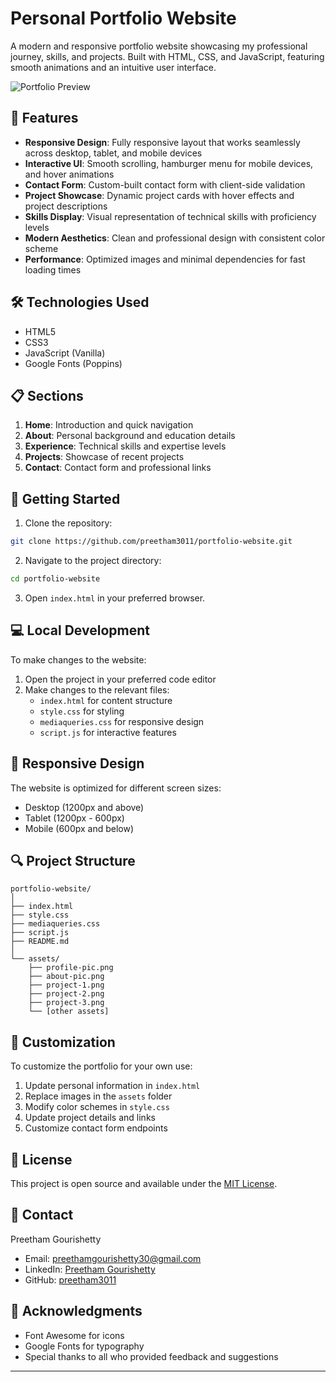 # Personal Portfolio Website

A modern and responsive portfolio website showcasing my professional journey, skills, and projects. Built with HTML, CSS, and JavaScript, featuring smooth animations and an intuitive user interface.

![Portfolio Preview](./assets/profile-pic.png)

## 🌟 Features

- **Responsive Design**: Fully responsive layout that works seamlessly across desktop, tablet, and mobile devices
- **Interactive UI**: Smooth scrolling, hamburger menu for mobile devices, and hover animations
- **Contact Form**: Custom-built contact form with client-side validation
- **Project Showcase**: Dynamic project cards with hover effects and project descriptions
- **Skills Display**: Visual representation of technical skills with proficiency levels
- **Modern Aesthetics**: Clean and professional design with consistent color scheme
- **Performance**: Optimized images and minimal dependencies for fast loading times

## 🛠️ Technologies Used

- HTML5
- CSS3
- JavaScript (Vanilla)
- Google Fonts (Poppins)

## 📋 Sections

1. **Home**: Introduction and quick navigation
2. **About**: Personal background and education details
3. **Experience**: Technical skills and expertise levels
4. **Projects**: Showcase of recent projects
5. **Contact**: Contact form and professional links

## 🚀 Getting Started

1. Clone the repository:
```bash
git clone https://github.com/preetham3011/portfolio-website.git
```

2. Navigate to the project directory:
```bash
cd portfolio-website
```

3. Open `index.html` in your preferred browser.

## 💻 Local Development

To make changes to the website:

1. Open the project in your preferred code editor
2. Make changes to the relevant files:
   - `index.html` for content structure
   - `style.css` for styling
   - `mediaqueries.css` for responsive design
   - `script.js` for interactive features

## 📱 Responsive Design

The website is optimized for different screen sizes:
- Desktop (1200px and above)
- Tablet (1200px - 600px)
- Mobile (600px and below)

## 🔍 Project Structure

```
portfolio-website/
│
├── index.html
├── style.css
├── mediaqueries.css
├── script.js
├── README.md
│
└── assets/
    ├── profile-pic.png
    ├── about-pic.png
    ├── project-1.png
    ├── project-2.png
    ├── project-3.png
    └── [other assets]
```

## 🔧 Customization

To customize the portfolio for your own use:

1. Update personal information in `index.html`
2. Replace images in the `assets` folder
3. Modify color schemes in `style.css`
4. Update project details and links
5. Customize contact form endpoints

## 📄 License

This project is open source and available under the [MIT License](LICENSE).

## 🤝 Contact

Preetham Gourishetty
- Email: preethamgourishetty30@gmail.com
- LinkedIn: [Preetham Gourishetty](https://www.linkedin.com/in/preetham-gourishetty-0337972b5)
- GitHub: [preetham3011](https://github.com/preetham3011)

## 🙏 Acknowledgments

- Font Awesome for icons
- Google Fonts for typography
- Special thanks to all who provided feedback and suggestions

---
